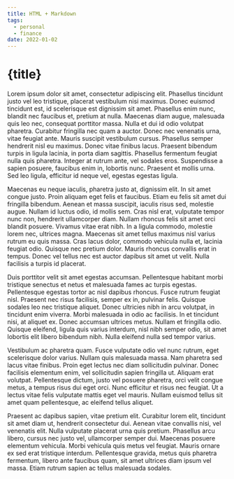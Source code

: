 ```yaml
---
title: HTML + Markdown
tags:
  - personal
  - finance
date: 2022-01-02
---
```


<h1>{title}</h1>

<p>Lorem ipsum dolor sit amet, consectetur adipiscing elit. Phasellus tincidunt justo vel leo tristique, placerat vestibulum nisi maximus. Donec euismod tincidunt est, id scelerisque est dignissim sit amet. Phasellus enim nunc, blandit nec faucibus et, pretium at nulla. Maecenas diam augue, malesuada quis leo nec, consequat porttitor massa. Nulla et dui id odio volutpat pharetra. Curabitur fringilla nec quam a auctor. Donec nec venenatis urna, vitae feugiat ante. Mauris suscipit vestibulum cursus. Phasellus semper hendrerit nisl eu maximus. Donec vitae finibus lacus. Praesent bibendum turpis in ligula lacinia, in porta diam sagittis. Phasellus fermentum feugiat nulla quis pharetra. Integer at rutrum ante, vel sodales eros. Suspendisse a sapien posuere, faucibus enim in, lobortis nunc. Praesent et mollis urna. Sed leo ligula, efficitur id neque vel, egestas egestas ligula.</p>

<p>Maecenas eu neque iaculis, pharetra justo at, dignissim elit. In sit amet congue justo. Proin aliquam eget felis et faucibus. Etiam eu felis sit amet dui fringilla bibendum. Aenean et massa suscipit, iaculis risus sed, molestie augue. Nullam id luctus odio, id mollis sem. Cras nisl erat, vulputate tempor nunc non, hendrerit ullamcorper diam. Nullam rhoncus felis sit amet orci blandit posuere. Vivamus vitae erat nibh. In a ligula commodo, molestie lorem nec, ultrices magna. Maecenas sit amet tellus maximus nisl varius rutrum eu quis massa. Cras lacus dolor, commodo vehicula nulla et, lacinia feugiat odio. Quisque nec pretium dolor. Mauris rhoncus convallis erat in tempus. Donec vel tellus nec est auctor dapibus sit amet ut velit. Nulla facilisis a turpis id placerat.</p>

<p>Duis porttitor velit sit amet egestas accumsan. Pellentesque habitant morbi tristique senectus et netus et malesuada fames ac turpis egestas. Pellentesque egestas tortor ac nisl dapibus rhoncus. Fusce rutrum feugiat nisl. Praesent nec risus facilisis, semper ex in, pulvinar felis. Quisque sodales leo nec tristique aliquet. Donec ultricies nibh in arcu volutpat, in tincidunt enim viverra. Morbi malesuada in odio ac facilisis. In et tincidunt nisi, at aliquet ex. Donec accumsan ultrices metus. Nullam et fringilla odio. Quisque eleifend, ligula quis varius interdum, nisl nibh semper odio, sit amet lobortis elit libero bibendum nibh. Nulla eleifend nulla sed tempor varius.</p>

<p>Vestibulum ac pharetra quam. Fusce vulputate odio vel nunc rutrum, eget scelerisque dolor varius. Nullam quis malesuada massa. Nam pharetra sed lacus vitae finibus. Proin eget lectus nec diam sollicitudin pulvinar. Donec facilisis elementum enim, vel sollicitudin sapien fringilla ut. Aliquam erat volutpat. Pellentesque dictum, justo vel posuere pharetra, orci velit congue metus, a tempus risus dui eget orci. Nunc efficitur et risus nec feugiat. Ut a lectus vitae felis vulputate mattis eget vel mauris. Nullam euismod tellus sit amet quam pellentesque, ac eleifend tellus aliquet.</p>

<p>Praesent ac dapibus sapien, vitae pretium elit. Curabitur lorem elit, tincidunt sit amet diam ut, hendrerit consectetur dui. Aenean vitae convallis nisi, vel venenatis elit. Nulla vulputate placerat urna quis pretium. Phasellus arcu libero, cursus nec justo vel, ullamcorper semper dui. Maecenas posuere elementum vehicula. Morbi vehicula quis metus vel feugiat. Mauris ornare ex sed erat tristique interdum. Pellentesque gravida, metus quis pharetra fermentum, libero ante faucibus quam, sit amet ultrices diam ipsum vel massa. Etiam rutrum sapien ac tellus malesuada sodales.</p>
